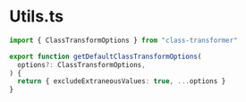 # Utils.ts

```ts title="src/common/utils.ts
import { ClassTransformOptions } from "class-transformer"

export function getDefaultClassTransformOptions(
  options?: ClassTransformOptions,
) {
  return { excludeExtraneousValues: true, ...options }
}
```
